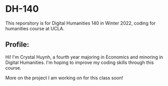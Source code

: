 # DH-140

This reporsitory is for Digital Humanities 140 in Winter 2022, coding for humanities course at UCLA.

## Profile: 
Hi! I'm Crystal Huynh, a fourth year majoring in Economics and minoring in Digital Humanities. I'm hoping to improve my coding skills through this course.

More on the project I am working on for this class soon!
